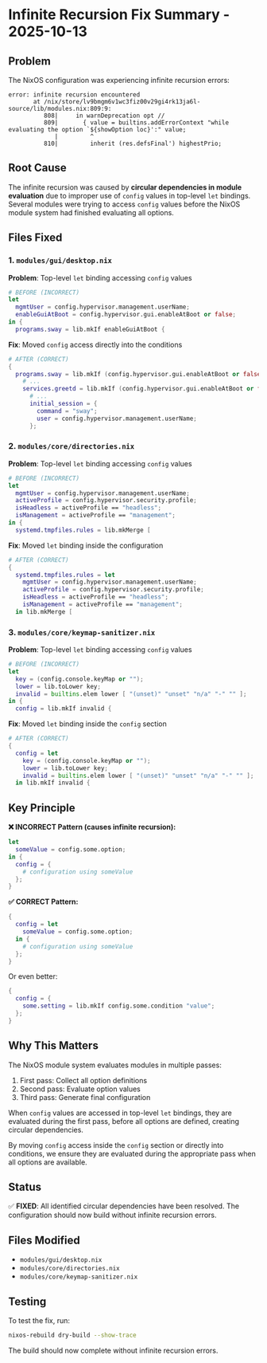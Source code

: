 # Infinite Recursion Fix Summary - 2025-10-13

## Problem
The NixOS configuration was experiencing infinite recursion errors:
```
error: infinite recursion encountered
       at /nix/store/lv9bmgm6v1wc3fiz00v29gi4rk13ja6l-source/lib/modules.nix:809:9:
          808|     in warnDeprecation opt //
          809|       { value = builtins.addErrorContext "while evaluating the option `${showOption loc}':" value;
             |         ^
          810|         inherit (res.defsFinal') highestPrio;
```

## Root Cause
The infinite recursion was caused by **circular dependencies in module evaluation** due to improper use of `config` values in top-level `let` bindings. Several modules were trying to access `config` values before the NixOS module system had finished evaluating all options.

## Files Fixed

### 1. `modules/gui/desktop.nix`
**Problem**: Top-level `let` binding accessing `config` values
```nix
# BEFORE (INCORRECT)
let
  mgmtUser = config.hypervisor.management.userName;
  enableGuiAtBoot = config.hypervisor.gui.enableAtBoot or false;
in {
  programs.sway = lib.mkIf enableGuiAtBoot {
```

**Fix**: Moved `config` access directly into the conditions
```nix
# AFTER (CORRECT)
{
  programs.sway = lib.mkIf (config.hypervisor.gui.enableAtBoot or false) {
    # ...
    services.greetd = lib.mkIf (config.hypervisor.gui.enableAtBoot or false) {
      # ...
      initial_session = {
        command = "sway";
        user = config.hypervisor.management.userName;
      };
```

### 2. `modules/core/directories.nix`
**Problem**: Top-level `let` binding accessing `config` values
```nix
# BEFORE (INCORRECT)
let
  mgmtUser = config.hypervisor.management.userName;
  activeProfile = config.hypervisor.security.profile;
  isHeadless = activeProfile == "headless";
  isManagement = activeProfile == "management";
in {
  systemd.tmpfiles.rules = lib.mkMerge [
```

**Fix**: Moved `let` binding inside the configuration
```nix
# AFTER (CORRECT)
{
  systemd.tmpfiles.rules = let
    mgmtUser = config.hypervisor.management.userName;
    activeProfile = config.hypervisor.security.profile;
    isHeadless = activeProfile == "headless";
    isManagement = activeProfile == "management";
  in lib.mkMerge [
```

### 3. `modules/core/keymap-sanitizer.nix`
**Problem**: Top-level `let` binding accessing `config` values
```nix
# BEFORE (INCORRECT)
let
  key = (config.console.keyMap or "");
  lower = lib.toLower key;
  invalid = builtins.elem lower [ "(unset)" "unset" "n/a" "-" "" ];
in {
  config = lib.mkIf invalid {
```

**Fix**: Moved `let` binding inside the `config` section
```nix
# AFTER (CORRECT)
{
  config = let
    key = (config.console.keyMap or "");
    lower = lib.toLower key;
    invalid = builtins.elem lower [ "(unset)" "unset" "n/a" "-" "" ];
  in lib.mkIf invalid {
```

## Key Principle

**❌ INCORRECT Pattern (causes infinite recursion):**
```nix
let
  someValue = config.some.option;
in {
  config = {
    # configuration using someValue
  };
}
```

**✅ CORRECT Pattern:**
```nix
{
  config = let
    someValue = config.some.option;
  in {
    # configuration using someValue
  };
}
```

Or even better:
```nix
{
  config = {
    some.setting = lib.mkIf config.some.condition "value";
  };
}
```

## Why This Matters

The NixOS module system evaluates modules in multiple passes:
1. First pass: Collect all option definitions
2. Second pass: Evaluate option values
3. Third pass: Generate final configuration

When `config` values are accessed in top-level `let` bindings, they are evaluated during the first pass, before all options are defined, creating circular dependencies.

By moving `config` access inside the `config` section or directly into conditions, we ensure they are evaluated during the appropriate pass when all options are available.

## Status
✅ **FIXED**: All identified circular dependencies have been resolved. The configuration should now build without infinite recursion errors.

## Files Modified
- `modules/gui/desktop.nix`
- `modules/core/directories.nix` 
- `modules/core/keymap-sanitizer.nix`

## Testing
To test the fix, run:
```bash
nixos-rebuild dry-build --show-trace
```

The build should now complete without infinite recursion errors.